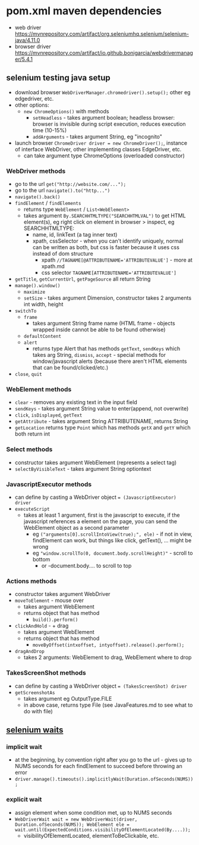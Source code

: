 # pom.xml maven dependencies
* web driver https://mvnrepository.com/artifact/org.seleniumhq.selenium/selenium-java/4.11.0
* browser driver https://mvnrepository.com/artifact/io.github.bonigarcia/webdrivermanager/5.4.1
## selenium testing java setup
* download browser `WebDriverManager.chromedriver().setup();` other eg edgedriver, etc.
* other options:
  * `new ChromeOptions()` with methods
    * `setHeadless` - takes argument boolean; headless browser: browser is invisible during script execution, reduces execution time (10-15%)
    * `addArguments` - takes argument String, eg "incognito"
* launch browser `ChromeDriver driver = new ChromeDriver();`, instance of interface WebDriver, other implementing classes EdgeDriver, etc.
  * can take argument type ChromeOptions (overloaded constructor)
### WebDriver methods
* go to the url `get("http://website.com/...");`
* go to the url `navigate().to("http...")`
* `navigate().back()`
* `findElement` / `findElements`
  * returns type `WebElement` / `List<WebElement>`
  * takes argument `By.SEARCHHTMLTYPE("SEARCHHTMLVAL")` to get HTML element(s), eg right click on element in browser > inspect, eg SEARCHHTMLTYPE:
    * name, id, linkText (a tag inner text)
    * xpath, cssSelector - when you can't identify uniquely, normal can be written as both, but css is faster because it uses css instead of dom structure
      * xpath `//TAGNAME[@ATTRIBUTENAME='ATTRIBUTEVALUE']` - more at xpath.md
      * css selector `TAGNAME[ATTRIBUTENAME='ATTRIBUTEVALUE']`
* `getTitle`, `getCurrentUrl`, `getPageSource` all return String
* `manage().window()`
  * `maximize`
  * `setSize` - takes argument Dimension, constructor takes 2 arguments int width, height
* `switchTo`
  * `frame`
    * takes argument String frame name (HTML frame - objects wrapped inside cannot be able to be found otherwise)
  * `defaultContent`
  * `alert`
    *  returns type Alert that has methods `getText`, `sendKeys` which takes arg String, `dismiss`, `accept` - special methods for window/javascript alerts (because there aren't HTML elements that can be found/clicked/etc.)
* `close`, `quit`
### WebElement methods
* `clear` - removes any existing text in the input field
* `sendKeys` - takes argument String value to enter(append, not overwrite)
* `click`, `isDisplayed`, `getText`
* `getAttribute` - takes argument String ATTRIBUTENAME, returns String
* `getLocation` returns type `Point` which has methods `getX` and `getY` which both return int
### Select methods
  * constructor takes argument WebElement (represents a select tag)
  * `selectByVisibleText` - takes argument String optiontext
### JavascriptExecutor methods
* can define by casting a WebDriver object `= (JavascriptExecutor) driver`
* `executeScript`
  * takes at least 1 argument, first is the javascript to execute, if the javascript references a element on the page, you can send the WebElement object as a second parameter
    * eg `("arguments[0].scrollIntoView(true);", ele)` - if not in view, findElement can work, but things like click, getText(), ... might be wrong
    * eg `"window.scrollTo(0, document.body.scrollHeight)"` - scroll to bottom
      * or -document.body.... to scroll to top
### Actions methods
* constructor takes argument WebDriver
* `moveToElement` - mouse over
  * takes argument WebElement
  * returns object that has method
    * `build().perform()`
* `clickAndHold` - + drag
  * takes argument WebElement
  * returns object that has method
    * `moveByOffset(intxoffset, intyoffset).release().perform();`
* `dragAndDrop`
  * takes 2 arguments: WebElement to drag, WebElement where to drop
### TakesScreenShot methods
* can define by casting a WebDriver object `= (TakesScreenShot) driver`
* `getScreenshotAs`
  * takes argument eg OutputType.FILE
  * in above case, returns type File (see JavaFeatures.md to see what to do with file)

## [selenium waits](https://www.selenium.dev/documentation/webdriver/waits/)
### implicit wait
* at the beginning, by convention right after you go to the url - gives up to NUMS seconds for each findElement to succeed before throwing an error
* `driver.manage().timeouts().implicitlyWait(Duration.ofSeconds(NUMS));`
### explicit wait 
* assign element when some condition met, up to NUMS seconds
* `WebDriverWait wait = new WebDriverWait(driver, Duration.ofSeconds(NUMS)); WebElement ele = wait.until(ExpectedConditions.visibilityOfElementLocated(By....));`
  * visibilityOfElementLocated, elementToBeClickable, etc.
